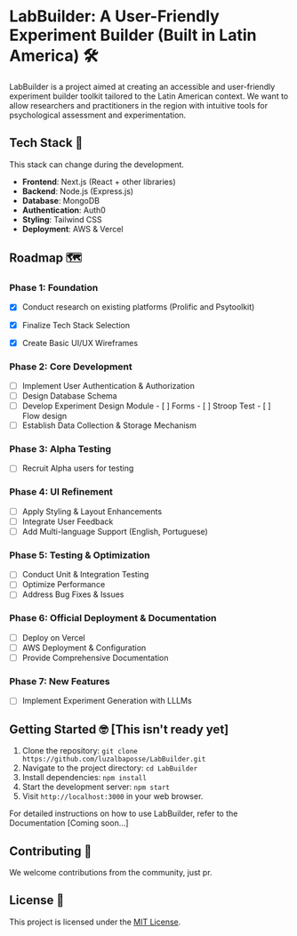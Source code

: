 # LabBuilder: A User-Friendly Experiment Builder (Built in Latin America) 🛠️

LabBuilder is a project aimed at creating an accessible and user-friendly experiment builder toolkit tailored to the Latin American context. We want to allow researchers and practitioners in the region with intuitive tools for psychological assessment and experimentation.

## Tech Stack 🚀
This stack can change during the development.
- **Frontend**: Next.js (React + other libraries)
- **Backend**: Node.js (Express.js)
- **Database**: MongoDB
- **Authentication**: Auth0
- **Styling**: Tailwind CSS
- **Deployment**: AWS & Vercel

## Roadmap 🗺️

### Phase 1: Foundation
- [x] Conduct research on existing platforms (Prolific and Psytoolkit)
- [x] Finalize Tech Stack Selection
- [x] Create Basic UI/UX Wireframes



### Phase 2: Core Development
- [ ] Implement User Authentication & Authorization
- [ ] Design Database Schema
- [ ] Develop Experiment Design Module
        - [ ] Forms
        - [ ] Stroop Test
        - [ ] Flow design
- [ ] Establish Data Collection & Storage Mechanism

### Phase 3: Alpha Testing
- [ ] Recruit Alpha users for testing

### Phase 4: UI Refinement 
- [ ] Apply Styling & Layout Enhancements
- [ ] Integrate User Feedback
- [ ] Add Multi-language Support (English, Portuguese)

### Phase 5: Testing & Optimization 
- [ ] Conduct Unit & Integration Testing
- [ ] Optimize Performance
- [ ] Address Bug Fixes & Issues

### Phase 6: Official Deployment & Documentation 
- [ ] Deploy on Vercel
- [ ] AWS Deployment & Configuration
- [ ] Provide Comprehensive Documentation

### Phase 7: New Features
- [ ] Implement Experiment Generation with LLLMs

## Getting Started 🤓 [This isn't ready yet]

1. Clone the repository: `git clone https://github.com/luzalbaposse/LabBuilder.git`
2. Navigate to the project directory: `cd LabBuilder`
3. Install dependencies: `npm install`
4. Start the development server: `npm start`
5. Visit `http://localhost:3000` in your web browser.

For detailed instructions on how to use LabBuilder, refer to the Documentation [Coming soon...]

## Contributing 🤝

We welcome contributions from the community, just pr.

## License 📝

This project is licensed under the [MIT License](./LICENSE).
